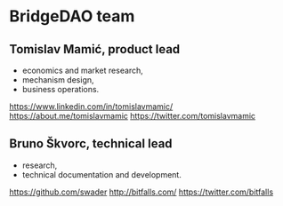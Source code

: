 # BridgeDAO team
## Tomislav Mamić, product lead
* economics and market research,
* mechanism design,
* business operations.

https://www.linkedin.com/in/tomislavmamic/
https://about.me/tomislavmamic
https://twitter.com/tomislavmamic

## Bruno Škvorc, technical lead
* research,
* technical documentation and development.

https://github.com/swader
http://bitfalls.com/
https://twitter.com/bitfalls
